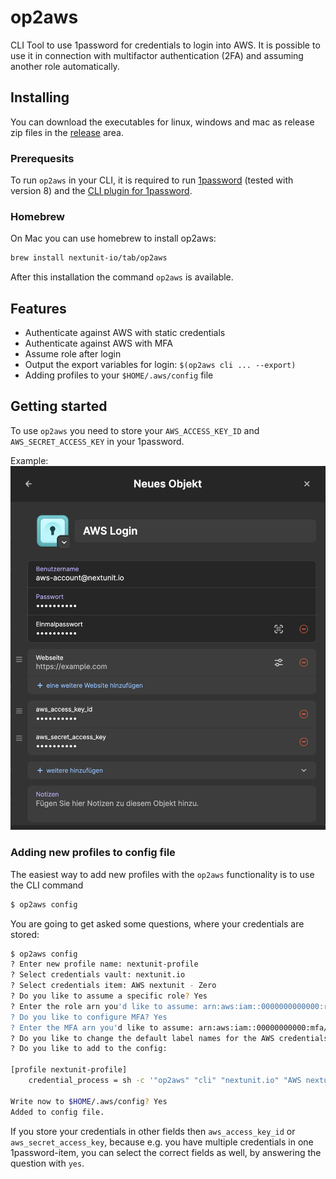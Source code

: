 # op2aws
CLI Tool to use 1password for credentials to login into AWS. It is possible to use it in connection with multifactor authentication (2FA)
and assuming another role automatically.

## Installing

You can download the executables for linux, windows and mac as release zip files in the [release](https://github.com/nextunit-io/op2aws/releases) area.

### Prerequesits

To run `op2aws` in your CLI, it is required to run [1password](https://1password.com/) (tested with version 8) and the [CLI plugin for 1password](https://1password.com/downloads/command-line/).

### Homebrew

On Mac you can use homebrew to install op2aws:

```bash
brew install nextunit-io/tab/op2aws
```

After this installation the command `op2aws` is available.

## Features

- Authenticate against AWS with static credentials
- Authenticate against AWS with MFA
- Assume role after login
- Output the export variables for login: `$(op2aws cli ... --export)`
- Adding profiles to your `$HOME/.aws/config` file

## Getting started

To use `op2aws` you need to store your `AWS_ACCESS_KEY_ID` and `AWS_SECRET_ACCESS_KEY` in your 1password. 

Example:
![1password input dialog](README/1password.png)

### Adding new profiles to config file

The easiest way to add new profiles with the `op2aws` functionality is to use the CLI command

```bash
$ op2aws config
```

You are going to get asked some questions, where your credentials are stored:

```bash
$ op2aws config
? Enter new profile name: nextunit-profile
? Select credentials vault: nextunit.io
? Select credentials item: AWS nextunit - Zero
? Do you like to assume a specific role? Yes
? Enter the role arn you'd like to assume: arn:aws:iam::0000000000000:role/Administrator
? Do you like to configure MFA? Yes
? Enter the MFA arn you'd like to assume: arn:aws:iam::00000000000:mfa/zero
? Do you like to change the default label names for the AWS credentials in 1password? (aws_access_key_id, aws_secret_access_key) No
? Do you like to add to the config:

[profile nextunit-profile]
    credential_process = sh -c '"op2aws" "cli" "nextunit.io" "AWS nextunit - Zero" "-a" "arn:aws:iam::0000000000000:role/Administrator" "-m" "arn:aws:iam::00000000000:mfa/zero"'

Write now to $HOME/.aws/config? Yes
Added to config file.
```

If you store your credentials in other fields then `aws_access_key_id` or `aws_secret_access_key`, because e.g. you have multiple credentials in one 1password-item, you can select the
correct fields as well, by answering the question with `yes`.

